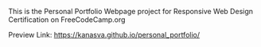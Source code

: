 This is the Personal Portfolio Webpage project for Responsive Web Design Certification on FreeCodeCamp.org

Preview Link: https://kanasva.github.io/personal_portfolio/
